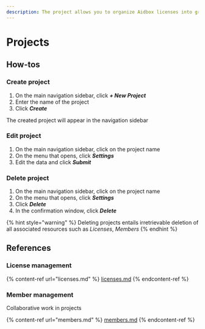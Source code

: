 ```yaml
---
description: The project allows you to organize Aidbox licenses into groups
---
```


# Projects

## How-tos

### Create project <a href="#create-projects" id="create-projects"></a>

1. On the main navigation sidebar,  click _**+ New Project**_
2. Enter the name of the project
3. Click _**Create**_

The created project will appear in the navigation sidebar

### Edit project

1. On the main navigation sidebar, click on the project name
2. On the menu that opens, click _**Settings**_
3. Edit the data and click _**Submit**_

### Delete project

1. On the main navigation sidebar, click on the project name
2. On the menu that opens, click _**Settings**_
3. Click _**Delete**_
4. In the confirmation window, click _**Delete**_

{% hint style="warning" %}
Deleting projects entails irretrievable deletion of all associated resources such as _Licenses_, _Members_
{% endhint %}

## References

### License management

{% content-ref url="licenses.md" %}
[licenses.md](licenses.md)
{% endcontent-ref %}

### Member management

Collaborative work in projects

{% content-ref url="members.md" %}
[members.md](members.md)
{% endcontent-ref %}

